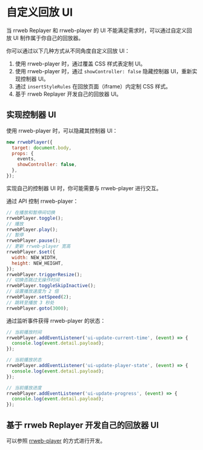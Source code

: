 # 自定义回放 UI

当 rrweb Replayer 和 rrweb-player 的 UI 不能满足需求时，可以通过自定义回放 UI 制作属于你自己的回放器。

你可以通过以下几种方式从不同角度自定义回放 UI：

1. 使用 rrweb-player 时，通过覆盖 CSS 样式表定制 UI。
2. 使用 rrweb-player 时，通过 `showController: false` 隐藏控制器 UI，重新实现控制器 UI。
3. 通过 `insertStyleRules` 在回放页面（iframe）内定制 CSS 样式。
4. 基于 rrweb Replayer 开发自己的回放器 UI。

## 实现控制器 UI

使用 rrweb-player 时，可以隐藏其控制器 UI：

```js
new rrwebPlayer({
  target: document.body,
  props: {
    events,
    showController: false,
  },
});
```

实现自己的控制器 UI 时，你可能需要与 rrweb-player 进行交互。

通过 API 控制 rrweb-player：

```js
// 在播放和暂停间切换
rrwebPlayer.toggle();
// 播放
rrwebPlayer.play();
// 暂停
rrwebPlayer.pause();
// 更新 rrweb-player 宽高
rrwebPlayer.$set({
  width: NEW_WIDTH,
  height: NEW_HEIGHT,
});
rrwebPlayer.triggerResize();
// 切换否跳过无操作时间
rrwebPlayer.toggleSkipInactive();
// 设置播放速度为 2 倍
rrwebPlayer.setSpeed(2);
// 跳转至播放 3 秒处
rrwebPlayer.goto(3000);
```

通过监听事件获得 rrweb-player 的状态：

```js
// 当前播放时间
rrwebPlayer.addEventListener('ui-update-current-time', (event) => {
  console.log(event.detail.payload);
});

// 当前播放状态
rrwebPlayer.addEventListener('ui-update-player-state', (event) => {
  console.log(event.detail.payload);
});

// 当前播放进度
rrwebPlayer.addEventListener('ui-update-progress', (event) => {
  console.log(event.detail.payload);
});
```

## 基于 rrweb Replayer 开发自己的回放器 UI

可以参照 [rrweb-player](https://github.com/rrweb-io/rrweb-player) 的方式进行开发。
